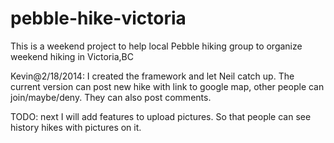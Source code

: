 pebble-hike-victoria
====================

This is a weekend project to help local Pebble hiking group to organize weekend hiking in Victoria,BC

Kevin@2/18/2014: I created the framework and let Neil catch up.
The current version can post new hike with link to google map, other people can join/maybe/deny. They can also post comments.

TODO: next I will add features to upload pictures. So that people can see history hikes with pictures on it.


